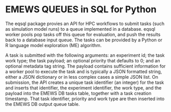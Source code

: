 # EMEWS QUEUES in SQL for Python #

The eqsql package provies an API for HPC workflows to submit tasks (such as
simulation model runs) to a queue implemented in a database. eqsql worker pools pop tasks 
off this queue for evaluation, and push the results back to a database input queue. 
The tasks can be provided by a Python or R language model exploration (ME) algorithm.

A task is submitted with the following arguments: an experiment id; the task work type; the task payload; an optional
priority that defaults to 0; and an optional metadata tag string. The payload contains sufficient information for a
worker pool to execute the task and is typically a JSON formatted string, either a JSON dictionary or in less complex
cases a simple JSON list. On submission, the API creates a unique task identifier (an integer) for the task and 
inserts that identifier, the experiment identifier, the work type, and the payload into the EMEWS DB tasks table,
together with a task creation timestamp. That task identifier, priority and work type are then inserted into the EMEWS
DB output queue table.
